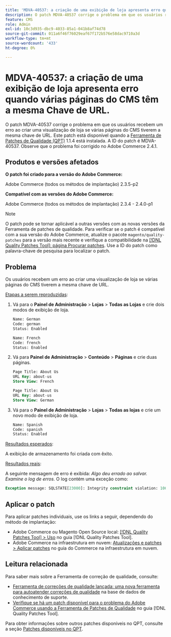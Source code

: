```yaml
---
title: 'MDVA-40537: a criação de uma exibição de loja apresenta erro quando várias páginas do CMS têm a mesma Chave de URL.'
description: O patch MDVA-40537 corrige o problema em que os usuários recebem um erro ao criar uma visualização de loja se várias páginas do CMS tiverem a mesma chave de URL. Este patch está disponível quando a [Ferramenta de correções de qualidade (QPT)](https://experienceleague.adobe.com/en/docs/commerce-operations/tools/quality-patches-tool/quality-patches-tool-to-self-serve-quality-patches) 1.1.4 está instalada. A ID do patch é MDVA-40537. Observe que o problema foi corrigido no Adobe Commerce 2.4.1.
feature: CMS
role: Admin
exl-id: 10c3d935-dbc9-4033-85a1-041b8af74d78
source-git-commit: 011a6f46f76029eaf67f172b576e58dac9710a3d
workflow-type: tm+mt
source-wordcount: '433'
ht-degree: 0%

---
```


# MDVA-40537: a criação de uma exibição de loja apresenta erro quando várias páginas do CMS têm a mesma Chave de URL.

O patch MDVA-40537 corrige o problema em que os usuários recebem um erro ao criar uma visualização de loja se várias páginas do CMS tiverem a mesma chave de URL. Este patch está disponível quando a [Ferramenta de Patches de Qualidade (QPT)](https://experienceleague.adobe.com/en/docs/commerce-operations/tools/quality-patches-tool/quality-patches-tool-to-self-serve-quality-patches) 1.1.4 está instalada. A ID do patch é MDVA-40537. Observe que o problema foi corrigido no Adobe Commerce 2.4.1.

## Produtos e versões afetados

**O patch foi criado para a versão do Adobe Commerce:**

Adobe Commerce (todos os métodos de implantação) 2.3.5-p2

**Compatível com as versões do Adobe Commerce:**

Adobe Commerce (todos os métodos de implantação) 2.3.4 - 2.4.0-p1

>[!NOTE]
>
>O patch pode se tornar aplicável a outras versões com as novas versões da Ferramenta de patches de qualidade. Para verificar se o patch é compatível com a sua versão do Adobe Commerce, atualize o pacote `magento/quality-patches` para a versão mais recente e verifique a compatibilidade na [[!DNL Quality Patches Tool]: página Procurar patches](https://experienceleague.adobe.com/en/docs/commerce-operations/tools/quality-patches-tool/quality-patches-tool-to-self-serve-quality-patches). Use a ID do patch como palavra-chave de pesquisa para localizar o patch.


## Problema

Os usuários recebem um erro ao criar uma visualização de loja se várias páginas do CMS tiverem a mesma chave de URL.

<u>Etapas a serem reproduzidas</u>:

1. Vá para o **Painel de Administração** > **Lojas** > **Todas as Lojas** e crie dois modos de exibição de loja.

   ```sql
   Name: German
   Code: german
   Status: Enabled
   ```

   ```sql
   Name: French
   Code: french
   Status: Enabled
   ```

1. Vá para **Painel de Administração** > **Conteúdo** > **Páginas** e crie duas páginas.

   ```sql
   Page Title: About Us
   URL Key: about-us
   Store View: French
   ```

   ```sql
   Page Title: About Us
   URL Key: about-us
   Store View: German
   ```

1. Vá para o **Painel de Administração** > **Lojas** > **Todas as lojas** e crie um novo modo de exibição de loja.

   ```sql
   Name: Spanish
   Code: spanish
   Status: Enabled
   ```

<u>Resultados esperados</u>:

A exibição de armazenamento foi criada com êxito.

<u>Resultados reais</u>:

A seguinte mensagem de erro é exibida: *Algo deu errado ao salvar. Examine o log de erros.* O log contém uma exceção como:

```sql
Exception message: SQLSTATE[23000]: Integrity constraint violation: 1062 Duplicate entry 'about-us-4' for key 'URL_REWRITE_REQUEST_PATH_STORE_ID', query was: INSERT  INTO }}url_rewrite{{ (}}redirect_type{{,}}is_autogenerated{{,}}metadata{{,}}description{{,}}store_id{{,}}entity_type{{,}}entity_id{{,}}request_path{{,}}target_path{{) VALUES (?, ?, ?, ?, ?, ?, ?, ?, ?), (?, ?, ?, ?, ?, ?, ?, ?, ?), (?, ?, ?, ?, ?, ?, ?, ?, ?), (?, ?, ?, ?, ?, ?, ?, ?, ?), (?, ?, ?, ?, ?, ?, ?, ?, ?), (?, ?, ?, ?, ?, ?, ?, ?, ?)
```

## Aplicar o patch

Para aplicar patches individuais, use os links a seguir, dependendo do método de implantação:

* Adobe Commerce ou Magento Open Source local: [[!DNL Quality Patches Tool] > Uso](/help/tools/quality-patches-tool/usage.md) no guia [!DNL Quality Patches Tool].
* Adobe Commerce na infraestrutura em nuvem: [Atualizações e patches > Aplicar patches](https://experienceleague.adobe.com/docs/commerce-cloud-service/user-guide/develop/upgrade/apply-patches.html) no guia do Commerce na infraestrutura em nuvem.

## Leitura relacionada

Para saber mais sobre a Ferramenta de correção de qualidade, consulte:

* [Ferramenta de correções de qualidade lançada: uma nova ferramenta para autoatender correções de qualidade](https://experienceleague.adobe.com/en/docs/commerce-operations/tools/quality-patches-tool/quality-patches-tool-to-self-serve-quality-patches) na base de dados de conhecimento de suporte.
* [Verifique se há um patch disponível para o problema do Adobe Commerce usando a Ferramenta de Patches de Qualidade](/help/tools/quality-patches-tool/patches-available-in-qpt/check-patch-for-magento-issue-with-magento-quality-patches.md) no guia [!DNL Quality Patches Tool].

Para obter informações sobre outros patches disponíveis no QPT, consulte a seção [Patches disponíveis no QPT](https://experienceleague.adobe.com/tools/commerce-quality-patches/index.html).
